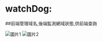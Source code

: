 # watchDog:
##前端管理域名,後端監測網域狀態,供前端查詢

![圖片1](https://github.com/user-attachments/assets/650042cd-21cd-4c8a-bc70-913a01534508)
![圖片2](https://github.com/user-attachments/assets/d5303daa-16aa-4421-b8df-9daa6605d677)

